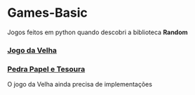 # Games-Basic

Jogos feitos em python quando descobri a biblioteca **Random**

### [Jogo da Velha](JogoDaVelha/README.md)
### [Pedra Papel e Tesoura](PedraPapelTesoura/README.md)


O jogo da Velha ainda precisa de implementações
